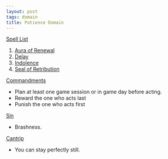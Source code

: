 ```yaml
---
layout: post
tags: domain
title: Patience Domain
---
```


<ins>Spell List</ins>
1. [Aura of Renewal](/2020/11/13/aura-of-renewal)
1. [Delay](/2020/11/13/delay)
1. [Indolence](/2020/11/13/indolence)
1. [Seal of Retribution](/2020/11/12/seal-of-retribution)

<ins>Commandments</ins>
- Plan at least one game session or in game day before acting.
- Reward the one who acts last
- Punish the one who acts first

<ins>Sin</ins>
- Brashness.

<ins>Cantrip</ins>
- You can stay perfectly still.
